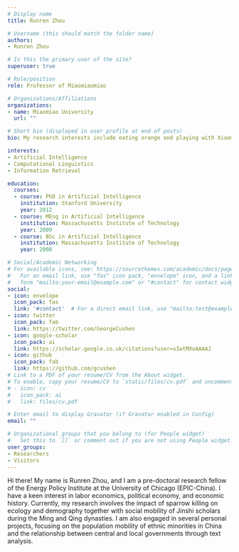 ```yaml
---
# Display name
title: Runren Zhou

# Username (this should match the folder name)
authors:
- Runren Zhou

# Is this the primary user of the site?
superuser: true

# Role/position
role: Professor of Miaomiaomiao

# Organizations/Affiliations
organizations:
- name: Miaomiao University
  url: ""

# Short bio (displayed in user profile at end of posts)
bio: My research interests include eating orange and playing with Xiaomi.

interests:
- Artificial Intelligence
- Computational Linguistics
- Information Retrieval

education:
  courses:
  - course: PhD in Artificial Intelligence
    institution: Stanford University
    year: 2012
  - course: MEng in Artificial Intelligence
    institution: Massachusetts Institute of Technology
    year: 2009
  - course: BSc in Artificial Intelligence
    institution: Massachusetts Institute of Technology
    year: 2008

# Social/Academic Networking
# For available icons, see: https://sourcethemes.com/academic/docs/page-builder/#icons
#   For an email link, use "fas" icon pack, "envelope" icon, and a link in the
#   form "mailto:your-email@example.com" or "#contact" for contact widget.
social:
- icon: envelope
  icon_pack: fas
  link: '#contact'  # For a direct email link, use "mailto:test@example.org".
- icon: twitter
  icon_pack: fab
  link: https://twitter.com/GeorgeCushen
- icon: google-scholar
  icon_pack: ai
  link: https://scholar.google.co.uk/citations?user=sIwtMXoAAAAJ
- icon: github
  icon_pack: fab
  link: https://github.com/gcushen
# Link to a PDF of your resume/CV from the About widget.
# To enable, copy your resume/CV to `static/files/cv.pdf` and uncomment the lines below.
# - icon: cv
#   icon_pack: ai
#   link: files/cv.pdf

# Enter email to display Gravatar (if Gravatar enabled in Config)
email: ""

# Organizational groups that you belong to (for People widget)
#   Set this to `[]` or comment out if you are not using People widget.
user_groups:
- Researchers
- Visitors
---
```


Hi there! My name is Runren Zhou, and I am a pre-doctoral research fellow of the Energy Policy Institute at the University of Chicago (EPIC-China). I have a keen interest in labor economics, political economy, and economic history.
Currently, my research involves the impact of sparrow killing on ecology and demography together with social mobility of Jinshi scholars during the Ming and Qing dynasties.
I am also engaged in several personal projects, focusing on the population mobility of ethnic minorities in China and the relationship between central and local governments through text analysis.
